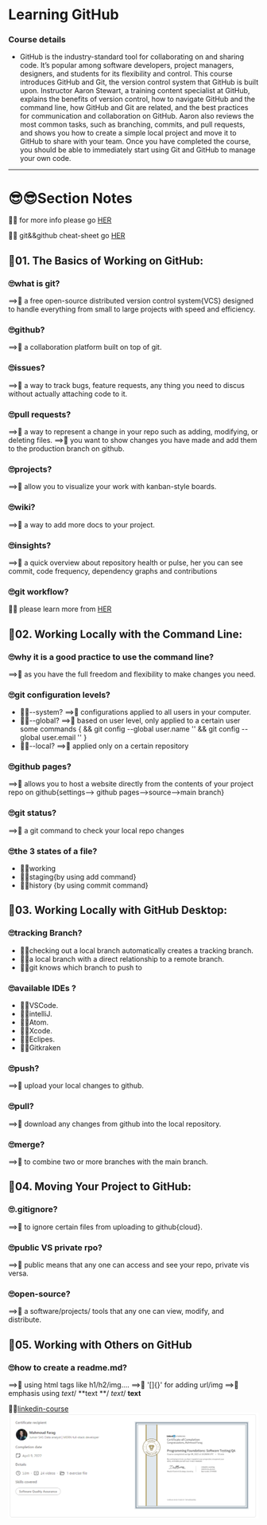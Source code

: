 # Learning GitHub
### Course details
- GitHub is the industry-standard tool for collaborating on and sharing code. It’s popular among software developers, project managers, designers, and students for its flexibility and control. This course introduces GitHub and Git, the version control system that GitHub is built upon. Instructor Aaron Stewart, a training content specialist at GitHub, explains the benefits of version control, how to navigate GitHub and the command line, how GitHub and Git are related, and the best practices for communication and collaboration on GitHub. Aaron also reviews the most common tasks, such as branching, commits, and pull requests, and shows you how to create a simple local project and move it to GitHub to share with your team. Once you have completed the course, you should be able to immediately start using Git and GitHub to manage your own code.

-------------------------------

# 😎😎Section Notes

🐋🐋 for more info please go [HER](https://youtube.com/playlist?list=PLtxOBbrOOPH4zeJLOdRNrP4pGft2IfMgo)

🐋🐋 git&&github cheat-sheet go [HER](https://education.github.com/git-cheat-sheet-education.pdf)

## 🧐01. The Basics of Working on GitHub:

### 🙄what is git?

==>🤩 a free open-source distributed version control system{VCS} designed to handle everything from small to large projects with speed and efficiency.

### 🙄github?

==>🤩 a collaboration platform built on top of git.

### 🙄issues?

==>🤩 a way to track bugs, feature requests, any thing you need to discus without actually attaching code to it.

### 🙄pull requests?

==>🤩 a way to represent a change in your repo such as adding, modifying, or deleting files.
==>🤩 you want to show changes you have made and add them to the production branch on github.

### 🙄projects?

==>🤩 allow you to visualize your work with kanban-style boards.

### 🙄wiki?

==>🤩 a way to add more docs to your project.

### 🙄insights?

==>🤩 a quick overview about repository health or pulse, her you can see commit, code frequency, dependency graphs and contributions

### 🙄git workflow?

🐋🐋 please learn more from [HER](https://www.youtube.com/watch?v=7OTrHx56GfE&ab_channel=SemiColonAcademy)

## 🧐02. Working Locally with the Command Line:

### 🙄why it is a good practice to use the command line?

==>🤩 as you have the full freedom and flexibility to make changes you need.

### 🙄git configuration levels?

- 🐱‍🏍--system?
  ==>🤩 configurations applied to all users in your computer.
- 🐱‍🏍--global?
  ==>🤩 based on user level, only applied to a certain user
  some commands {
  && git config --global user.name ''
  && git config --global user.email ''
  }
- 🐱‍🏍--local?
  ==>🤩 applied only on a certain repository

### 🙄github pages?

==>🤩 allows you to host a website directly from the contents of your project repo on github{settings--> github pages-->source-->main branch}

### 🙄git status?

==>🤩 a git command to check your local repo changes

### 🙄the 3 states of a file?

- 🐱‍🏍working
- 🐱‍🏍staging{by using add command}
- 🐱‍🏍history {by using commit command}

## 🧐03. Working Locally with GitHub Desktop:

### 🙄tracking Branch?

- 🐱‍🏍checking out a local branch automatically creates a tracking branch.
- 🐱‍🏍a local branch with a direct relationship to a remote branch.
- 🐱‍🏍git knows which branch to push to

### 🙄available IDEs ?

- 🐱‍🏍VSCode.
- 🐱‍🏍intelliJ.
- 🐱‍🏍Atom.
- 🐱‍🏍Xcode.
- 🐱‍🏍Eclipes.
- 🐱‍🏍Gitkraken

### 🙄push?

==>🤩 upload your local changes to github.

### 🙄pull?

==>🤩 download any changes from github into the local repository.

### 🙄merge?

==>🤩 to combine two or more branches with the main branch.

## 🧐04. Moving Your Project to GitHub:

### 🙄.gitignore?

==>🤩 to ignore certain files from uploading to github{cloud}.

### 🙄public VS private rpo?

==>🤩 public means that any one can access and see your repo, private vis versa.

### 🙄open-source?

==>🤩 a software/projects/ tools that any one can view, modify, and distribute.

## 🧐05. Working with Others on GitHub

### 🙄how to create a readme.md?

==>🤩 using html tags like h1/h2/img....
==>🤩 '[]{}' for adding url/img
==>🤩 emphasis using _text_/ **text **/ _text_/ **text**
<br/>

🐳🐳[linkedin-course](https://www.linkedin.com/learning/learning-github)
![linkedin certification](github-certificate.PNG)

